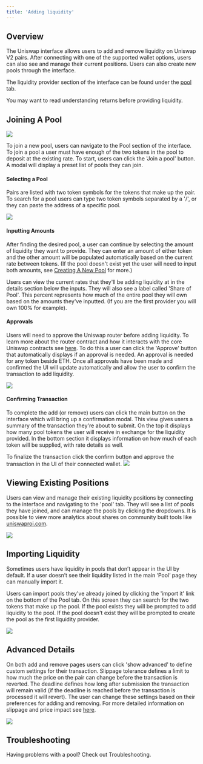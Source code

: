 ```yaml
---
title: 'Adding liquidity'
---
```


## Overview

The Uniswap interface allows users to add and remove liquidity on Uniswap V2 pairs. After connecting with one of the supported wallet options, users can also see and manage their current positions. Users can also create new pools through the interface.

The liquidity provider section of the interface can be found under the [pool](https://uniswap.exchange/pool) tab.

<Info>You may want to read <Link to="/docs/v2/pools/understanding-lp-returns">understanding returns</Link> before providing liquidity.</Info>

## Joining A Pool

![](/images/pool-page.png)

To join a new pool, users can navigate to the Pool section of the interface. To join a pool a user must have enough of the two tokens in the pool to deposit at the existing rate. To start, users can click the 'Join a pool' button. A modal will display a preset list of pools they can join.

#### Selecting a Pool

Pairs are listed with two token symbols for the tokens that make up the pair. To search for a pool users can type two token symbols separated by a '/', or they can paste the address of a specific pool.

![](/images/pool-options-modal.png)

#### Inputting Amounts

After finding the desired pool, a user can continue by selecting the amount of liquidity they want to provide. They can enter an amount of either token and the other amount will be populated automatically based on the current rate between tokens. (If the pool doesn't exist yet the user will need to input both amounts, see [Creating A New Pool](/docs/v2/web-app/creating-a-pool/) for more.)

Users can view the current rates that they'll be adding liquidity at in the details section below the inputs. They will also see a label called 'Share of Pool'. This percent represents how much of the entire pool they will own based on the amounts they've inputted. (If you are the first provider you will own 100% for example).

#### Approvals

Users will need to approve the Uniswap router before adding liquidity. To learn more about the router contract and how it interacts with the core Uniswap contracts see [here](/docs/v2/smart-contracts/architecture/). To do this a user can click the 'Approve' button that automatically displays if an approval is needed. An approval is needed for any token beside ETH. Once all approvals have been made and confirmed the UI will update automatically and allow the user to confirm the transaction to add liquidity.

![](/images/approve.png)

#### Confirming Transaction

To complete the add (or remove) users can click the main button on the interface which will bring up a confirmation modal. This view gives users a summary of the transaction they're about to submit. On the top it displays how many pool tokens the user will receive in exchange for the liquidity provided. In the bottom section it displays information on how much of each token will be supplied, with rate details as well.

To finalize the transaction click the confirm button and approve the transaction in the UI of their connected wallet.
![](/images/confirm.png)

## Viewing Existing Positions

Users can view and manage their existing liquidity positions by connecting to the interface and navigating to the 'pool' tab. They will see a list of pools they have joined, and can manage the pools by clicking the dropdowns. It is possible to view more analytics about shares on community built tools like [uniswaproi.com](https://www.uniswaproi.com/).

![](/images/manage.png)

## Importing Liquidity

Sometimes users have liquidity in pools that don’t appear in the UI by default. If a user doesn’t see their liquidity listed in the main ‘Pool’ page they can manually import it.

Users can import pools they've already joined by clicking the 'import it' link on the bottom of the Pool tab. On this screen they can search for the two tokens that make up the pool. If the pool exists they will be prompted to add liquidity to the pool. If the pool doesn't exist they will be prompted to create the pool as the first liquidity provider.

![](/images/pool-import.png)

## Advanced Details

On both add and remove pages users can click 'show advanced' to define custom settings for their transaction. Slippage tolerance defines a limit to how much the price on the pair can change before the transaction is reverted. The deadline defines how long after submission the transaction will remain valid (if the deadline is reached before the transaction is processed it will revert). The user can change these settings based on their preferences for adding and removing. For more detailed information on slippage and price impact see [here](/docs/v2/token-swaps/how-prices-are-determined/).

![](/images/advanced.png)

## Troubleshooting

Having problems with a pool? Check out <Link to="/docs/v2/web-app/troubleshooting/">Troubleshooting</Link>.
